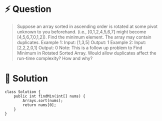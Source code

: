 # :zap: Question

> Suppose an array sorted in ascending order is rotated at some pivot unknown to you beforehand.
> (i.e.,  [0,1,2,4,5,6,7] might become  [4,5,6,7,0,1,2]).
> Find the minimum element.
> The array may contain duplicates.
> Example 1:
> Input: [1,3,5]
> Output: 1
> Example 2:
>Input: [2,2,2,0,1]
> Output: 0
> Note:
>This is a follow up problem to Find Minimum in Rotated Sorted Array.
> Would allow duplicates affect the run-time complexity? How and why?

# :peach: Solution

```
class Solution {
    public int findMin(int[] nums) {
        Arrays.sort(nums);
        return nums[0];
    }
}
```
